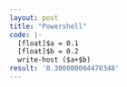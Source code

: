```yaml
---
layout: post
title: "Powershell"
code: |-
  [float]$a = 0.1
  [float]$b = 0.2
  write-host ($a+$b)
result: '0.300000004470348'
---
```

